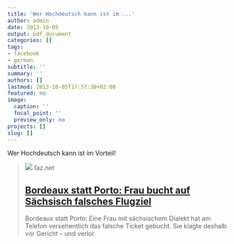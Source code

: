 ```yaml
---
title: 'Wer Hochdeutsch kann ist im ...'
author: admin
date: 2013-10-05
output: pdf_document
categories: []
tags:
- facebook
- german
subtitle: ''
summary: ''
authors: []
lastmod: 2013-10-05T17:57:30+02:00
featured: no
image:
  caption: ''
  focal_point: ''
  preview_only: no
projects: []
slug: []
---
```

Wer Hochdeutsch kann ist im Vorteil!
> [![](https://media0.faz.net/ppmedia/aktuell/gesellschaft/789640344/1.1890858/facebook_teaser/links-bordeaux-rechts-porto.jpg)](http://www.faz.net/aktuell/gesellschaft/bordeaux-statt-porto-frau-bucht-auf-saechsisch-falsches-flugziel-11890813.html)
> faz.net
> ## [Bordeaux statt Porto: Frau bucht auf Sächsisch falsches Flugziel](http://www.faz.net/aktuell/gesellschaft/bordeaux-statt-porto-frau-bucht-auf-saechsisch-falsches-flugziel-11890813.html)
>
>Bordeaux statt Porto: Eine Frau mit sächsischem Dialekt hat am Telefon versehentlich das falsche Ticket gebucht. Sie klagte deshalb vor Gericht – und verlor.

